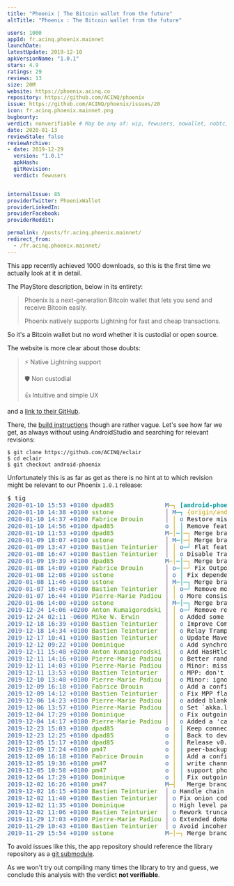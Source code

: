 ```yaml
---
title: "Phoenix | The Bitcoin wallet from the future"
altTitle: "Phoenix : The Bitcoin wallet from the future"

users: 1000
appId: fr.acinq.phoenix.mainnet
launchDate: 
latestUpdate: 2019-12-10
apkVersionName: "1.0.1"
stars: 4.9
ratings: 29
reviews: 13
size: 20M
website: https://phoenix.acinq.co
repository: https://github.com/ACINQ/phoenix
issue: https://github.com/ACINQ/phoenix/issues/20
icon: fr.acinq.phoenix.mainnet.png
bugbounty: 
verdict: nonverifiable # May be any of: wip, fewusers, nowallet, nobtc, custodial, nosource, nonverifiable, verifiable, bounty
date: 2020-01-13
reviewStale: false
reviewArchive:
- date: 2019-12-29
  version: "1.0.1"
  apkHash: 
  gitRevision: 
  verdict: fewusers


internalIssue: 85
providerTwitter: PhoenixWallet
providerLinkedIn: 
providerFacebook: 
providerReddit: 

permalink: /posts/fr.acinq.phoenix.mainnet/
redirect_from:
  - /fr.acinq.phoenix.mainnet/
---
```



This app recently achieved 1000 downloads, so this is the first time we actually
look at it in detail.

The PlayStore description, below in its entirety:

> Phoenix is a next-generation Bitcoin wallet that lets you send and receive Bitcoin easily.
> 
> Phoenix natively supports Lightning for fast and cheap transactions.

So it's a Bitcoin wallet but no word whether it is custodial or open source.

The website is more clear about those doubts:

> ⚡ Native Lightning support
> 
> 🛡 Non custodial
> 
> 👍 Intuitive and simple UX

and a [link to their GitHub](https://github.com/ACINQ/phoenix).

There, the [build instructions](https://github.com/ACINQ/phoenix/blob/master/BUILD.md)
though are rather vague. Let's see how far we get, as always without using
AndroidStudio and searching for relevant revisions:

```
$ git clone https://github.com/ACINQ/eclair
$ cd eclair
$ git checkout android-phoenix
```

Unfortunately this is as far as get as there is no hint at to which revision
might be relevant to our Phoenix `1.0.1` release:

<div class="language-plaintext highlighter-rouge">
<div class="highlight">
<pre class="highlight">
$ tig
<font color="#3465A4">2020-01-10 15:53 +0100 </font><font color="#4E9A06">dpad85              </font><font color="#3465A4">M</font><font color="#C4A000">─┐</font> <font color="#06989A"><b>[android-phoenix]</b></font> <font color="#C4A000"><b>{origin/android-phoenix}</b></font> Merge branch &apos;android&apos; into android-phoenix
<font color="#3465A4">2020-01-10 14:38 +0100 </font><font color="#4E9A06">sstone              </font><font color="#75507B">│</font><font color="#3465A4"> M</font><font color="#06989A">─┐</font> <font color="#C4A000">{origin/android}</font> Merge branch &apos;master&apos; into android
<font color="#3465A4">2020-01-10 14:37 +0100 </font><font color="#4E9A06">Fabrice Drouin      </font><font color="#75507B">│</font><font color="#C4A000"> │</font><font color="#3465A4"> o</font> Restore missing &apos;db.close()&apos; methods (#1272)
<font color="#3465A4">2020-01-10 14:56 +0100 </font><font color="#4E9A06">dpad85              </font><font color="#3465A4">o</font><font color="#C4A000"> │</font><font color="#06989A"> │</font> Remove feature graph validation in payment request
<font color="#3465A4">2020-01-10 11:53 +0100 </font><font color="#4E9A06">dpad85              </font><font color="#3465A4">M</font><font color="#C4A000">─│</font><font color="#06989A">─│</font><font color="#C4A000">─┐</font> Merge branch &apos;android&apos; into android-phoenix
<font color="#3465A4">2020-01-09 18:07 +0100 </font><font color="#4E9A06">sstone              </font><font color="#75507B">│</font><font color="#3465A4"> M</font><font color="#06989A">─│</font><font color="#C4A000">─┤</font> Merge branch &apos;master&apos; into android
<font color="#3465A4">2020-01-09 13:47 +0100 </font><font color="#4E9A06">Bastien Teinturier  </font><font color="#75507B">│</font><font color="#C4A000"> │</font><font color="#3465A4"> o</font><font color="#06989A">─┘</font> Flat features (#1253)
<font color="#3465A4">2020-01-08 16:47 +0100 </font><font color="#4E9A06">Bastien Teinturier  </font><font color="#75507B">│</font><font color="#C4A000"> │</font><font color="#3465A4"> o</font> Disable Trampoline-MPP to non-Phoenix recipients (#1271)
<font color="#3465A4">2020-01-09 19:39 +0100 </font><font color="#4E9A06">dpad85              </font><font color="#3465A4">M</font><font color="#C4A000">─│</font><font color="#06989A">─│</font><font color="#C4A000">─┐</font> Merge branch &apos;android&apos; into android-phoenix
<font color="#3465A4">2020-01-08 14:09 +0100 </font><font color="#4E9A06">Fabrice Drouin      </font><font color="#75507B">│</font><font color="#3465A4"> o</font><font color="#06989A">─│</font><font color="#C4A000">─┘</font> Fix Outpoint JSON serialization (#1270)
<font color="#3465A4">2020-01-08 12:08 +0100 </font><font color="#4E9A06">sstone              </font><font color="#75507B">│</font><font color="#3465A4"> o</font><font color="#06989A"> │</font> Fix dependency conflict in eclair-node
<font color="#3465A4">2020-01-08 11:46 +0100 </font><font color="#4E9A06">sstone              </font><font color="#75507B">│</font><font color="#3465A4"> M</font><font color="#06989A">─│─┐</font> Merge branch &apos;master&apos; into android
<font color="#3465A4">2020-01-07 16:49 +0100 </font><font color="#4E9A06">Bastien Teinturier  </font><font color="#75507B">│</font><font color="#C4A000"> │</font><font color="#3465A4"> o</font><font color="#06989A">─┘</font> Remove mockito from switchboard tests (#1267)
<font color="#3465A4">2020-01-07 16:44 +0100 </font><font color="#4E9A06">Pierre-Marie Padiou </font><font color="#75507B">│</font><font color="#C4A000"> │</font><font color="#3465A4"> o</font> More consistency in sending messages during sync (#1268)
<font color="#3465A4">2020-01-06 14:00 +0100 </font><font color="#4E9A06">sstone              </font><font color="#75507B">│</font><font color="#3465A4"> M</font><font color="#06989A">─│─┐</font> Merge branch &apos;master&apos; into android
<font color="#3465A4">2019-12-24 14:06 +0200 </font><font color="#4E9A06">Anton Kumaigorodski </font><font color="#75507B">│</font><font color="#C4A000"> │</font><font color="#3465A4"> o</font><font color="#06989A">─┘</font> Remove repeated code (#1265)
<font color="#3465A4">2019-12-24 02:11 -0600 </font><font color="#4E9A06">Mike W. Erwin       </font><font color="#75507B">│</font><font color="#C4A000"> │</font><font color="#3465A4"> o</font> Added some instructions for TOR auth (#1262)
<font color="#3465A4">2019-12-18 16:39 +0100 </font><font color="#4E9A06">Bastien Teinturier  </font><font color="#75507B">│</font><font color="#C4A000"> │</font><font color="#3465A4"> o</font> Improve CommandSend type (#1260)
<font color="#3465A4">2019-12-18 14:34 +0100 </font><font color="#4E9A06">Bastien Teinturier  </font><font color="#75507B">│</font><font color="#C4A000"> │</font><font color="#3465A4"> o</font> Relay Trampoline payments (#1220)
<font color="#3465A4">2019-12-17 10:41 +0100 </font><font color="#4E9A06">Bastien Teinturier  </font><font color="#75507B">│</font><font color="#C4A000"> │</font><font color="#3465A4"> o</font> Update Maven (3.6.3) (#1259)
<font color="#3465A4">2019-12-12 09:22 +0100 </font><font color="#4E9A06">Dominique           </font><font color="#75507B">│</font><font color="#C4A000"> │</font><font color="#3465A4"> o</font> Add synchronization when locking database connection (#1200)
<font color="#3465A4">2019-12-11 15:40 +0200 </font><font color="#4E9A06">Anton Kumaigorodski </font><font color="#75507B">│</font><font color="#C4A000"> │</font><font color="#3465A4"> o</font> Add HasHtlcIdCommand trait (#1245)
<font color="#3465A4">2019-12-11 14:16 +0100 </font><font color="#4E9A06">Pierre-Marie Padiou </font><font color="#75507B">│</font><font color="#C4A000"> │</font><font color="#3465A4"> o</font> Better randomization of reconnection delay (#1250)
<font color="#3465A4">2019-12-11 14:03 +0100 </font><font color="#4E9A06">Pierre-Marie Padiou </font><font color="#75507B">│</font><font color="#C4A000"> │</font><font color="#3465A4"> o</font> Minor: missing log category in peer (#1241)
<font color="#3465A4">2019-12-11 13:53 +0100 </font><font color="#4E9A06">Bastien Teinturier  </font><font color="#75507B">│</font><font color="#C4A000"> │</font><font color="#3465A4"> o</font> MPP: don&apos;t retry if failure comes from final recipient (#1246)
<font color="#3465A4">2019-12-10 13:40 +0100 </font><font color="#4E9A06">Pierre-Marie Padiou </font><font color="#75507B">│</font><font color="#C4A000"> │</font><font color="#3465A4"> o</font> Minor: ignore &quot;disconnecting&quot; message in Channel (#1231)
<font color="#3465A4">2019-12-09 16:18 +0100 </font><font color="#4E9A06">Fabrice Drouin      </font><font color="#75507B">│</font><font color="#C4A000"> │</font><font color="#3465A4"> o</font> Add a configurable time-out to onchain fee provider requests (#1244)
<font color="#3465A4">2019-12-09 14:12 +0100 </font><font color="#4E9A06">Bastien Teinturier  </font><font color="#75507B">│</font><font color="#C4A000"> │</font><font color="#3465A4"> o</font> Fix MPP flaky test (#1243)
<font color="#3465A4">2019-12-06 14:23 +0100 </font><font color="#4E9A06">Pierre-Marie Padiou </font><font color="#75507B">│</font><font color="#C4A000"> │</font><font color="#3465A4"> o</font> added blank lines to minimize conflicts (#1236)
<font color="#3465A4">2019-12-06 13:57 +0100 </font><font color="#4E9A06">Pierre-Marie Padiou </font><font color="#75507B">│</font><font color="#C4A000"> │</font><font color="#3465A4"> o</font> Set `akka.loglevel` to `DEBUG` (#1235)
<font color="#3465A4">2019-12-04 17:29 +0100 </font><font color="#4E9A06">Dominique           </font><font color="#75507B">│</font><font color="#C4A000"> │</font><font color="#3465A4"> o</font> Fix outgoing payments order in payments overview (#1232)
<font color="#3465A4">2019-12-04 14:17 +0100 </font><font color="#4E9A06">Pierre-Marie Padiou </font><font color="#75507B">│</font><font color="#C4A000"> │</font><font color="#3465A4"> o</font> Added a &apos;category&apos; in logs (#1227)
<font color="#3465A4">2019-12-23 15:03 +0100 </font><font color="#4E9A06">dpad85              </font><font color="#3465A4">o</font><font color="#C4A000"> │</font><font color="#06989A"> │</font> Keep connection to peer even with no channels
<font color="#3465A4">2019-12-23 12:25 +0100 </font><font color="#4E9A06">dpad85              </font><font color="#3465A4">o</font><font color="#C4A000"> │</font><font color="#06989A"> │</font> Back to development version
<font color="#3465A4">2019-12-05 15:17 +0100 </font><font color="#4E9A06">dpad85              </font><font color="#3465A4">o</font><font color="#C4A000"> │</font><font color="#06989A"> │</font> Release v0.3.4-android-phoenix
<font color="#3465A4">2019-12-09 17:24 +0100 </font><font color="#4E9A06">pm47                </font><font color="#3465A4">o</font><font color="#C4A000"> │</font><font color="#06989A"> │</font> peer-backup: use a tlv-ready encoding
<font color="#3465A4">2019-12-09 16:18 +0100 </font><font color="#4E9A06">Fabrice Drouin      </font><font color="#3465A4">o</font><font color="#C4A000"> │</font><font color="#06989A"> │</font> Add a configurable time-out to onchain fee provider requests (#1244)
<font color="#3465A4">2019-12-05 19:36 +0100 </font><font color="#4E9A06">pm47                </font><font color="#3465A4">o</font><font color="#C4A000"> │</font><font color="#06989A"> │</font> write channel state in db on restore
<font color="#3465A4">2019-12-05 10:58 +0100 </font><font color="#4E9A06">pm47                </font><font color="#3465A4">o</font><font color="#C4A000"> │</font><font color="#06989A"> │</font> support phoenix features
<font color="#3465A4">2019-12-04 17:29 +0100 </font><font color="#4E9A06">Dominique           </font><font color="#3465A4">o</font><font color="#C4A000"> │</font><font color="#06989A"> │</font> Fix outgoing payments order in payments overview (#1232)
<font color="#3465A4">2019-12-02 16:26 +0100 </font><font color="#4E9A06">pm47                </font><font color="#3465A4">M</font><font color="#C4A000">─┤</font><font color="#06989A">  </font> Merge branch &apos;master&apos; into android
<font color="#3465A4">2019-12-02 16:15 +0100 </font><font color="#4E9A06">Bastien Teinturier  </font><font color="#75507B">│</font><font color="#3465A4"> o</font> Handle chain re-org in balance computation (#1228)
<font color="#3465A4">2019-12-02 11:40 +0100 </font><font color="#4E9A06">Bastien Teinturier  </font><font color="#75507B">│</font><font color="#3465A4"> o</font> Fix onion codec test (#1229)
<font color="#3465A4">2019-12-02 11:35 +0100 </font><font color="#4E9A06">Dominique           </font><font color="#75507B">│</font><font color="#3465A4"> o</font> High level payments overview method (#1225)
<font color="#3465A4">2019-12-02 11:06 +0100 </font><font color="#4E9A06">Bastien Teinturier  </font><font color="#75507B">│</font><font color="#3465A4"> o</font> Rework truncated integers codecs (#1212)
<font color="#3465A4">2019-11-29 17:03 +0100 </font><font color="#4E9A06">Pierre-Marie Padiou </font><font color="#75507B">│</font><font color="#3465A4"> o</font> Extended doHandle to other messages in MultiPartHandler (#1226)
<font color="#3465A4">2019-11-29 10:43 +0100 </font><font color="#4E9A06">Bastien Teinturier  </font><font color="#75507B">│</font><font color="#3465A4"> o</font> Avoid incoherent payment request features. (#1222)
<font color="#3465A4">2019-11-29 15:54 +0100 </font><font color="#4E9A06">sstone              </font><font color="#3465A4">M</font><font color="#C4A000">─│─┐</font> Merge branch &apos;master&apos; into android
</pre>
</div>
</div>

To avoid issues like this, the app repository should reference the library
repository as a [git submodule](https://git-scm.com/book/en/v2/Git-Tools-Submodules).

As we won't try out compiling many times the library to try and guess, we
conclude this analysis with the verdict **not verifiable**.